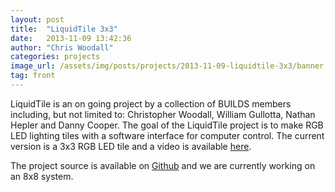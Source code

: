 ```yaml
---
layout: post
title:  "LiquidTile 3x3"
date:   2013-11-09 13:42:36
author: "Chris Woodall"
categories: projects
image_url: /assets/img/posts/projects/2013-11-09-liquidtile-3x3/banner.jpg
tag: front
---
```


LiquidTile is an on going project by a collection of BUILDS members including, but not limited to: Christopher Woodall, 
William Gullotta, Nathan Hepler and Danny Cooper. The goal of the LiquidTile project is to make RGB LED lighting tiles
with a software interface for computer control. The current version is a 3x3 RGB LED tile and a video is available
[here][video].

<!-- more -->

The project source is available on [Github][github] and we are currently working on an 8x8 system.

[video]: http://www.youtube.com/watch?v=dNm_WUBZWgU&feature=youtu.be
[github]: http://www.github.com/BUILDS-/liquidtile
